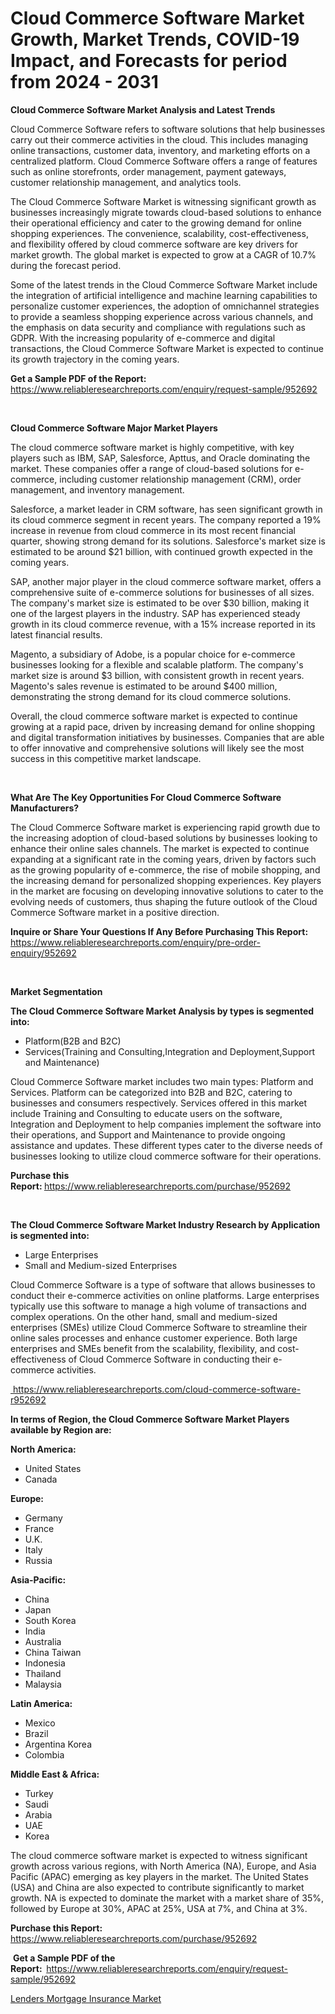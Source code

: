 <p><h1>Cloud Commerce Software Market Growth, Market Trends, COVID-19 Impact, and Forecasts for period from 2024 - 2031</h1></p><p><strong>Cloud Commerce Software Market Analysis and Latest Trends</strong></p>
<p><p>Cloud Commerce Software refers to software solutions that help businesses carry out their commerce activities in the cloud. This includes managing online transactions, customer data, inventory, and marketing efforts on a centralized platform. Cloud Commerce Software offers a range of features such as online storefronts, order management, payment gateways, customer relationship management, and analytics tools.</p><p>The Cloud Commerce Software Market is witnessing significant growth as businesses increasingly migrate towards cloud-based solutions to enhance their operational efficiency and cater to the growing demand for online shopping experiences. The convenience, scalability, cost-effectiveness, and flexibility offered by cloud commerce software are key drivers for market growth. The global market is expected to grow at a CAGR of 10.7% during the forecast period.</p><p>Some of the latest trends in the Cloud Commerce Software Market include the integration of artificial intelligence and machine learning capabilities to personalize customer experiences, the adoption of omnichannel strategies to provide a seamless shopping experience across various channels, and the emphasis on data security and compliance with regulations such as GDPR. With the increasing popularity of e-commerce and digital transactions, the Cloud Commerce Software Market is expected to continue its growth trajectory in the coming years.</p></p>
<p><strong>Get a Sample PDF of the Report:&nbsp;</strong> <a href="https://www.reliableresearchreports.com/enquiry/request-sample/952692">https://www.reliableresearchreports.com/enquiry/request-sample/952692</a></p>
<p>&nbsp;</p>
<p><strong>Cloud Commerce Software Major Market Players</strong></p>
<p><p>The cloud commerce software market is highly competitive, with key players such as IBM, SAP, Salesforce, Apttus, and Oracle dominating the market. These companies offer a range of cloud-based solutions for e-commerce, including customer relationship management (CRM), order management, and inventory management.</p><p>Salesforce, a market leader in CRM software, has seen significant growth in its cloud commerce segment in recent years. The company reported a 19% increase in revenue from cloud commerce in its most recent financial quarter, showing strong demand for its solutions. Salesforce's market size is estimated to be around $21 billion, with continued growth expected in the coming years.</p><p>SAP, another major player in the cloud commerce software market, offers a comprehensive suite of e-commerce solutions for businesses of all sizes. The company's market size is estimated to be over $30 billion, making it one of the largest players in the industry. SAP has experienced steady growth in its cloud commerce revenue, with a 15% increase reported in its latest financial results.</p><p>Magento, a subsidiary of Adobe, is a popular choice for e-commerce businesses looking for a flexible and scalable platform. The company's market size is around $3 billion, with consistent growth in recent years. Magento's sales revenue is estimated to be around $400 million, demonstrating the strong demand for its cloud commerce solutions.</p><p>Overall, the cloud commerce software market is expected to continue growing at a rapid pace, driven by increasing demand for online shopping and digital transformation initiatives by businesses. Companies that are able to offer innovative and comprehensive solutions will likely see the most success in this competitive market landscape.</p></p>
<p>&nbsp;</p>
<p><strong>What Are The Key Opportunities For Cloud Commerce Software Manufacturers?</strong></p>
<p><p>The Cloud Commerce Software market is experiencing rapid growth due to the increasing adoption of cloud-based solutions by businesses looking to enhance their online sales channels. The market is expected to continue expanding at a significant rate in the coming years, driven by factors such as the growing popularity of e-commerce, the rise of mobile shopping, and the increasing demand for personalized shopping experiences. Key players in the market are focusing on developing innovative solutions to cater to the evolving needs of customers, thus shaping the future outlook of the Cloud Commerce Software market in a positive direction.</p></p>
<p><strong>Inquire or Share Your Questions If Any Before Purchasing This Report:</strong> <a href="https://www.reliableresearchreports.com/enquiry/pre-order-enquiry/952692">https://www.reliableresearchreports.com/enquiry/pre-order-enquiry/952692</a></p>
<p>&nbsp;</p>
<p><strong>Market Segmentation</strong></p>
<p><strong>The Cloud Commerce Software Market Analysis by types is segmented into:</strong></p>
<p><ul><li>Platform(B2B and B2C)</li><li>Services(Training and Consulting,Integration and Deployment,Support and Maintenance)</li></ul></p>
<p><p>Cloud Commerce Software market includes two main types: Platform and Services. Platform can be categorized into B2B and B2C, catering to businesses and consumers respectively. Services offered in this market include Training and Consulting to educate users on the software, Integration and Deployment to help companies implement the software into their operations, and Support and Maintenance to provide ongoing assistance and updates. These different types cater to the diverse needs of businesses looking to utilize cloud commerce software for their operations.</p></p>
<p><strong>Purchase this Report:&nbsp;</strong><a href="https://www.reliableresearchreports.com/purchase/952692">https://www.reliableresearchreports.com/purchase/952692</a></p>
<p>&nbsp;</p>
<p><strong>The Cloud Commerce Software Market Industry Research by Application is segmented into:</strong></p>
<p><ul><li>Large Enterprises</li><li>Small and Medium-sized Enterprises</li></ul></p>
<p><p>Cloud Commerce Software is a type of software that allows businesses to conduct their e-commerce activities on online platforms. Large enterprises typically use this software to manage a high volume of transactions and complex operations. On the other hand, small and medium-sized enterprises (SMEs) utilize Cloud Commerce Software to streamline their online sales processes and enhance customer experience. Both large enterprises and SMEs benefit from the scalability, flexibility, and cost-effectiveness of Cloud Commerce Software in conducting their e-commerce activities.</p></p>
<p><a href="https://www.reliableresearchreports.com/cloud-commerce-software-r952692">&nbsp;https://www.reliableresearchreports.com/cloud-commerce-software-r952692</a></p>
<p><strong>In terms of Region, the Cloud Commerce Software Market Players available by Region are:</strong></p>
<p>
    <p> <strong> North America: </strong>
        <ul>
            <li>United States</li>
            <li>Canada</li>
        </ul>
        </p> 
    <p> <strong> Europe: </strong>
        <ul>
            <li>Germany</li>
            <li>France</li>
            <li>U.K.</li>
            <li>Italy</li>
            <li>Russia</li>
        </ul>
        </p> 
    <p> <strong> Asia-Pacific: </strong>
        <ul>
            <li>China</li>
            <li>Japan</li>
            <li>South Korea</li>
            <li>India</li>
            <li>Australia</li>
            <li>China Taiwan</li>
            <li>Indonesia</li>
            <li>Thailand</li>
            <li>Malaysia</li>
        </ul>
        </p> 
    <p> <strong> Latin America: </strong>
        <ul>
            <li>Mexico</li>
            <li>Brazil</li>
            <li>Argentina Korea</li>
            <li>Colombia</li>
        </ul>
        </p> 
    <p> <strong> Middle East & Africa: </strong>
        <ul>
            <li>Turkey</li>
            <li>Saudi</li>
            <li>Arabia</li>
            <li>UAE</li>
            <li>Korea</li>
        </ul>
    </p>
    </p>
<p><p>The cloud commerce software market is expected to witness significant growth across various regions, with North America (NA), Europe, and Asia Pacific (APAC) emerging as key players in the market. The United States (USA) and China are also expected to contribute significantly to market growth. NA is expected to dominate the market with a market share of 35%, followed by Europe at 30%, APAC at 25%, USA at 7%, and China at 3%.</p></p>
<p><strong>Purchase this Report: </strong><a href="https://www.reliableresearchreports.com/purchase/952692">https://www.reliableresearchreports.com/purchase/952692</a></p>
<p>&nbsp;<strong>Get a Sample PDF of the Report:&nbsp;&nbsp;</strong><a href="https://www.reliableresearchreports.com/enquiry/request-sample/952692">https://www.reliableresearchreports.com/enquiry/request-sample/952692</a></p>
<p><strong></strong></p>
<p><p><a href="https://github.com/ChiragRp1/Market-Research-Report-List-6/blob/main/lenders-mortgage-insurance-market.md">Lenders Mortgage Insurance Market</a></p></p>
